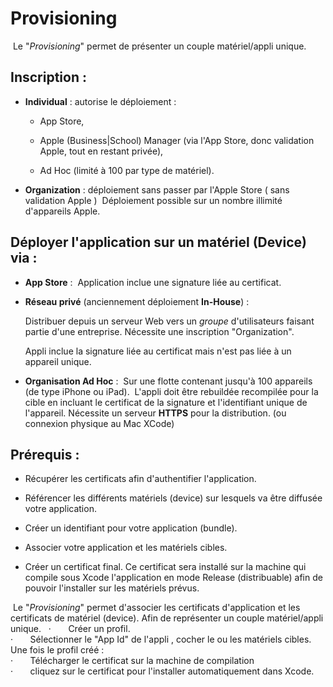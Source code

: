 # Provisioning

 Le \"*Provisioning*\" permet de présenter un couple matériel/appli unique.
 

## Inscription :

-   **Individual** : autorise le déploiement :

    -   App Store,

    -   Apple (Business\|School) Manager (via l\'App Store, donc validation Apple, tout en restant privée),

    -   Ad Hoc (limité à 100 par type de matériel).

-   **Organization** : déploiement sans passer par l\'Apple Store ( sans validation Apple )
     Déploiement possible sur un nombre illimité d\'appareils Apple.
     
    
## Déployer l\'application sur un matériel (Device) via :


-   **App Store** :
     Application inclue une signature liée au certificat.

-   **Réseau privé** (anciennement déploiement **In-House**) : 

    Distribuer depuis un serveur Web vers un *groupe* d\'utilisateurs faisant partie d\'une entreprise. 
    Nécessite une inscription \"Organization\". 

    Appli inclue la signature liée au certificat mais n'est pas liée à un appareil unique.

-   **Organisation Ad Hoc** :
     Sur une flotte contenant jusqu\'à 100 appareils (de type iPhone ou iPad).
     L\'appli doit être rebuildée recompilée pour la cible en incluant le certificat de la signature et l\'identifiant unique de l\'appareil. 
    Nécessite un serveur **HTTPS** pour la distribution. (ou connexion physique au Mac XCode)
     

## Prérequis :


-   Récupérer les certificats afin d\'authentifier l\'application.

-   Référencer les différents matériels (device) sur lesquels va être
    diffusée votre application.

-   Créer un identifiant pour votre application (bundle).

-   Associer votre application et les matériels cibles.

-   Créer un certificat final. Ce certificat sera installé sur la
    machine qui compile sous Xcode l\'application en mode Release
    (distribuable) afin de pouvoir l\'installer sur les matériels
    prévus.
     


 Le \"*Provisioning*\" permet d'associer les certificats d\'application et les certificats de matériel (device). 
Afin de représenter un couple matériel/appli unique.
     
    ·       Créer un profil.\
    ·       Sélectionner le \"App Id\" de l'appli , cocher le ou les
    matériels cibles.\
    Une fois le profil créé :\
    ·       Télécharger le certificat sur la machine de compilation\
    ·       cliquez sur le certificat pour l\'installer automatiquement
    dans Xcode.
